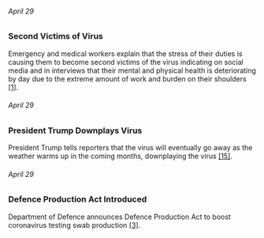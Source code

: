 ###### April 29

### Second Victims of Virus

Emergency and medical workers explain that the stress of their duties is causing them to become second victims of the virus indicating on social media and in interviews that their mental and physical health is deteriorating by day due to the extreme amount of work and burden on their shoulders [[1]](https://www.ajmc.com/view/a-timeline-of-covid19-developments-in-2020).


###### April 29

### President Trump Downplays Virus 

President Trump tells reporters that the virus will eventually go away as the weather warms up in the coming months, downplaying the virus [[15]](https://www.washingtonpost.com/politics/2020/04/07/timeline-trumps-coronavirus-response-is-increasingly-damning/). 


###### April 29

### Defence Production Act Introduced

Department of Defence announces Defence Production Act to boost coronavirus testing swab production [[3]](https://www.defense.gov/Explore/Spotlight/Coronavirus/DOD-Response-Timeline/).